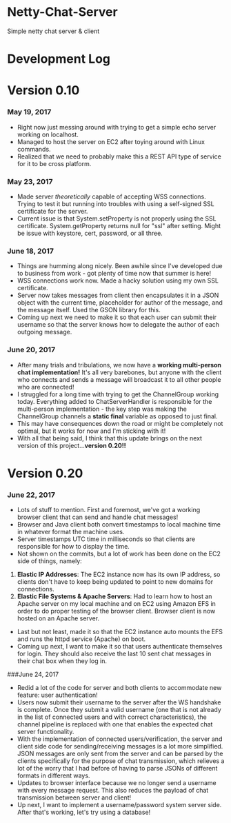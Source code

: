 # Netty-Chat-Server
Simple netty chat server &amp; client

# Development Log

# Version 0.10 
### May 19, 2017
 - Right now just messing around with trying to get a simple echo server working on localhost.
 - Managed to host the server on EC2 after toying around with Linux commands.
 - Realized that we need to probably make this a REST API type of service for it to be cross platform.

### May 23, 2017
 - Made server *theoretically* capable of accepting WSS connections. Trying to test it but running into troubles with using a self-signed  SSL certificate for the server.
 - Current issue is that System.setProperty is not properly using the SSL certificate. System.getProperty returns null for "ssl" after setting. Might be issue with keystore, cert, password, or all three.

### June 18, 2017
 - Things are humming along nicely. Been awhile since I've developed due to business from work - got plenty of time now that summer is here!
 - WSS connections work now. Made a hacky solution using my own SSL certificate.
 - Server now takes messages from client then encapsulates it in a JSON object with the current time, placeholder for author of the message, and the message itself. Used the GSON library for this.
 - Coming up next we need to make it so that each user can submit their username so that the server knows how to delegate the author of each outgoing message. 
 
### June 20, 2017
 - After many trials and tribulations, we now have a **working multi-person chat implementation!** It's all very barebones, but anyone with the client who connects and sends a message will broadcast it to all other people who are connected!
 - I struggled for a long time with trying to get the ChannelGroup working today. Everything added to ChatServerHandler is responsible for the multi-person implementation - the key step was making the ChannelGroup channels a **static final** variable as opposed to just final. 
 - This may have consequences down the road or might be completely not optimal, but it works for now and I'm sticking with it!
 - With all that being said, I think that this update brings on the next version of this project...**version 0.20!!**
 
 # Version 0.20

### June 22, 2017
 - Lots of stuff to mention. First and foremost, we've got a working browser client that can send and handle chat messages! 
 - Browser and Java client both convert timestamps to local machine time in whatever format the machine uses.
 - Server timestamps UTC time in milliseconds so that clients are responsible for how to display the time.
 - Not shown on the commits, but a lot of work has been done on the EC2 side of things, namely:
 1. **Elastic IP Addresses**: The EC2 instance now has its own IP address, so clients don't have to keep being updated to point to new domains for connections.
 2. **Elastic File Systems & Apache Servers**: Had to learn how to host an Apache server on my local machine and on EC2 using Amazon EFS in order to do proper testing of the browser client. Browser client is now hosted on an Apache server.
 - Last but not least, made it so that the EC2 instance auto mounts the EFS and runs the httpd service (Apache) on boot.
 - Coming up next, I want to make it so that users authenticate themselves for login. They should also receive the last 10 sent chat messages in their chat box when they log in.
 
 ###June 24, 2017
 - Redid a lot of the code for server and both clients to accommodate new feature: user authentication!
 - Users now submit their username to the server after the WS handshake is complete. Once they submit a valid username (one that is not already in the list of connected users and with correct characteristics), the channel pipeline is replaced with one that enables the expected chat server functionality.
 - With the implementation of connected users/verification, the server and client side code for sending/receiving messages is a lot more simplified. JSON messages are only sent from the server and can be parsed by the clients specifically for the purpose of chat transmission, which relieves a lot of the worry that I had before of having to parse JSONs of different formats in different ways.
 - Updates to browser interface because we no longer send a username with every message request. This also reduces the payload of chat transmission between server and client!
 - Up next, I want to implement a username/password system server side. After that's working, let's try using a database!
